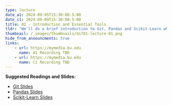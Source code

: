 ```yaml
---
type: lecture
date_a1: 2024-09-05T15:30:00-5:00
date_c1: 2024-09-09T15:30:00-5:00
title: 02 - Introduction and Essential Tools
tldr: "We'll do a brief introduction to Git, Pandas and Scikit-Learn which we will be using extensively in this course."
thumbnail: /_images/thumbnails/ds701-lecture-01.png
hide_from_announcments: true
links: 
    - url: https://mymedia.bu.edu
      name: A1 Recording TBD
    - url: https://mymedia.bu.edu
      name: C1 Recording TBD
---
```


**Suggested Readings and Slides:**
- [Git Slides](https://tools4ds.github.io/DS701-Course-Notes/02A-Git.html)
- [Pandas Slides](https://tools4ds.github.io/DS701-Course-Notes/02B-Pandas.html)
- [Scikit-Learn Slides](https://tools4ds.github.io/DS701-Course-Notes/02C-Sklearn.html)
